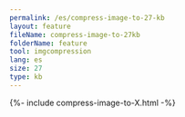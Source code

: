 ```yaml
---
permalink: /es/compress-image-to-27-kb
layout: feature
fileName: compress-image-to-27kb
folderName: feature
tool: imgcompression
lang: es
size: 27
type: kb
---
```


{%- include compress-image-to-X.html -%}
